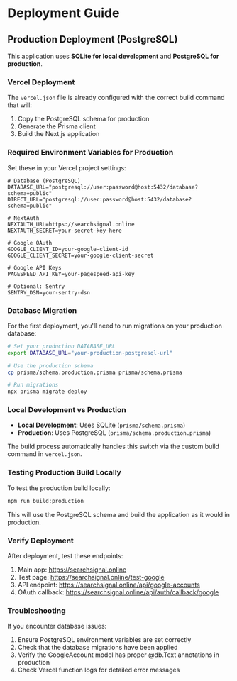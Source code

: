 # Deployment Guide

## Production Deployment (PostgreSQL)

This application uses **SQLite for local development** and **PostgreSQL for production**.

### Vercel Deployment

The `vercel.json` file is already configured with the correct build command that will:
1. Copy the PostgreSQL schema for production
2. Generate the Prisma client
3. Build the Next.js application

### Required Environment Variables for Production

Set these in your Vercel project settings:

```env
# Database (PostgreSQL)
DATABASE_URL="postgresql://user:password@host:5432/database?schema=public"
DIRECT_URL="postgresql://user:password@host:5432/database?schema=public"

# NextAuth
NEXTAUTH_URL=https://searchsignal.online
NEXTAUTH_SECRET=your-secret-key-here

# Google OAuth
GOOGLE_CLIENT_ID=your-google-client-id
GOOGLE_CLIENT_SECRET=your-google-client-secret

# Google API Keys
PAGESPEED_API_KEY=your-pagespeed-api-key

# Optional: Sentry
SENTRY_DSN=your-sentry-dsn
```

### Database Migration

For the first deployment, you'll need to run migrations on your production database:

```bash
# Set your production DATABASE_URL
export DATABASE_URL="your-production-postgresql-url"

# Use the production schema
cp prisma/schema.production.prisma prisma/schema.prisma

# Run migrations
npx prisma migrate deploy
```

### Local Development vs Production

- **Local Development**: Uses SQLite (`prisma/schema.prisma`)
- **Production**: Uses PostgreSQL (`prisma/schema.production.prisma`)

The build process automatically handles this switch via the custom build command in `vercel.json`.

### Testing Production Build Locally

To test the production build locally:

```bash
npm run build:production
```

This will use the PostgreSQL schema and build the application as it would in production.

### Verify Deployment

After deployment, test these endpoints:

1. Main app: https://searchsignal.online
2. Test page: https://searchsignal.online/test-google
3. API endpoint: https://searchsignal.online/api/google-accounts
4. OAuth callback: https://searchsignal.online/api/auth/callback/google

### Troubleshooting

If you encounter database issues:

1. Ensure PostgreSQL environment variables are set correctly
2. Check that the database migrations have been applied
3. Verify the GoogleAccount model has proper @db.Text annotations in production
4. Check Vercel function logs for detailed error messages